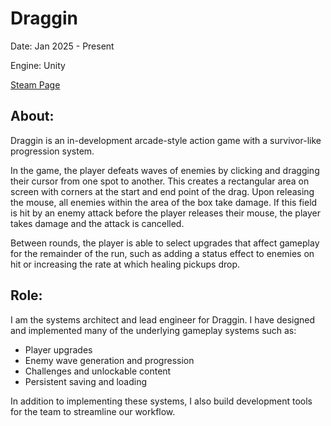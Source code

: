 ﻿# Draggin
Date: Jan 2025 - Present

Engine: Unity

[Steam Page](https://store.steampowered.com/app/3475110/Draggin/)

## About:
Draggin is an in-development arcade-style action game with a survivor-like progression system.

In the game, the player defeats waves of enemies by clicking and dragging their cursor from one spot to another. This creates a rectangular area on screen with corners at the start and end point of the drag. Upon releasing the mouse, all enemies within the area of the box take damage. If this field is hit by an enemy attack before the player releases their mouse, the player takes damage and the attack is cancelled.

Between rounds, the player is able to select upgrades that affect gameplay for the remainder of the run, such as adding a status effect to enemies on hit or increasing the rate at which healing pickups drop.

## Role:
I am the systems architect and lead engineer for Draggin. I have designed and implemented many of the underlying gameplay systems such as:

* Player upgrades
* Enemy wave generation and progression
* Challenges and unlockable content
* Persistent saving and loading

In addition to implementing these systems, I also build development tools for the team to streamline our workflow.